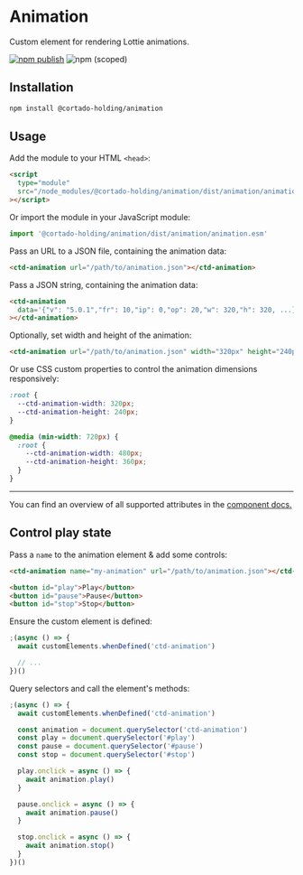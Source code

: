 # Animation

Custom element for rendering Lottie animations.

[![npm publish](https://github.com/cortado-holding/animation/actions/workflows/npm-publish.yml/badge.svg)](https://github.com/cortado-holding/animation/actions/workflows/npm-publish.yml)
![npm (scoped)](https://img.shields.io/npm/v/@cortado-holding/animation)

## Installation

```bash
npm install @cortado-holding/animation
```

## Usage

Add the module to your HTML `<head>`:

```html
<script
  type="module"
  src="/node_modules/@cortado-holding/animation/dist/animation/animation.esm.js"
></script>
```

Or import the module in your JavaScript module:

```javascript
import '@cortado-holding/animation/dist/animation/animation.esm'
```

Pass an URL to a JSON file, containing the animation data:

```html
<ctd-animation url="/path/to/animation.json"></ctd-animation>
```

Pass a JSON string, containing the animation data:

```html
<ctd-animation
  data='{"v": "5.0.1","fr": 10,"ip": 0,"op": 20,"w": 320,"h": 320, ...}'
></ctd-animation>
```

Optionally, set width and height of the animation:

```html
<ctd-animation url="/path/to/animation.json" width="320px" height="240px"></ctd-animation>
```

Or use CSS custom properties to control the animation dimensions responsively:

```css
:root {
  --ctd-animation-width: 320px;
  --ctd-animation-height: 240px;
}

@media (min-width: 720px) {
  :root {
    --ctd-animation-width: 480px;
    --ctd-animation-height: 360px;
  }
}
```

---

You can find an overview of all supported attributes in the [component docs.](https://github.com/Cortado-Holding/animation/tree/main/src/components/ctd-animation)

## Control play state

Pass a `name` to the animation element & add some controls:

```html
<ctd-animation name="my-animation" url="/path/to/animation.json"></ctd-animation>

<button id="play">Play</button>
<button id="pause">Pause</button>
<button id="stop">Stop</button>
```

Ensure the custom element is defined:

```javascript
;(async () => {
  await customElements.whenDefined('ctd-animation')

  // ...
})()
```

Query selectors and call the element's methods:

```javascript
;(async () => {
  await customElements.whenDefined('ctd-animation')

  const animation = document.querySelector('ctd-animation')
  const play = document.querySelector('#play')
  const pause = document.querySelector('#pause')
  const stop = document.querySelector('#stop')

  play.onclick = async () => {
    await animation.play()
  }

  pause.onclick = async () => {
    await animation.pause()
  }

  stop.onclick = async () => {
    await animation.stop()
  }
})()
```
